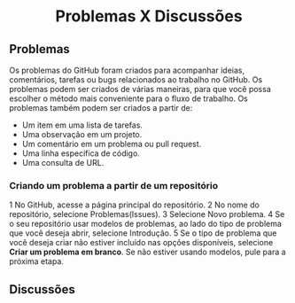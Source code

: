 <h1 align=center> Problemas X Discussões </h1>


## Problemas

Os problemas do GitHub foram criados para acompanhar ideias, comentários, tarefas ou bugs relacionados ao trabalho no GitHub. Os problemas podem ser criados de várias maneiras, para que você possa escolher o método mais conveniente para o fluxo de trabalho. Os problemas também podem ser criados a partir de:

* Um item em uma lista de tarefas.
* Uma observação em um projeto.
* Um comentário em um problema ou pull request.
* Uma linha específica de código.
* Uma consulta de URL.

### Criando um problema a partir de um repositório

1 No GitHub, acesse a página principal do repositório.
2 No nome do repositório, selecione Problemas(Issues).
3 Selecione Novo problema.
4 Se o seu repositório usar modelos de problemas, ao lado do tipo de problema que você deseja abrir, selecione Introdução.
5 Se o tipo de problema que você deseja criar não estiver incluído nas opções disponíveis, selecione **Criar um problema em branco**. Se não estiver usando modelos, pule para a próxima etapa.

## Discussões


